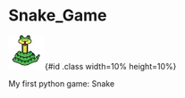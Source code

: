 # Snake_Game
![Caption for the picture.](Extra/Snake_ico.png){#id .class width=10% height=10%}

My first python game: Snake
